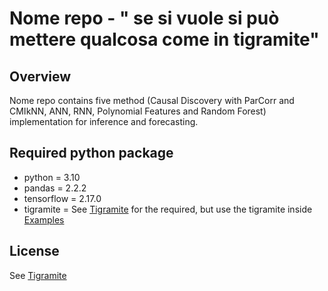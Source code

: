 # Nome repo - " se si vuole si può mettere qualcosa come in tigramite"
## Overview
Nome repo contains five method (Causal Discovery with ParCorr and CMIkNN, ANN, RNN, Polynomial Features and Random Forest) implementation for inference and forecasting.
## Required python package
- python = 3.10
- pandas = 2.2.2
- tensorflow = 2.17.0
- tigramite = See [Tigramite](https://github.com/jakobrunge/tigramite?tab=readme-ov-file#tigramite--causal-inference-for-time-series-datasets) for the required, but use the tigramite inside [Examples](https://github.com/simoross/XAI/tree/main/Examples)
## License
See [Tigramite](https://github.com/jakobrunge/tigramite?tab=readme-ov-file#tigramite--causal-inference-for-time-series-datasets)
